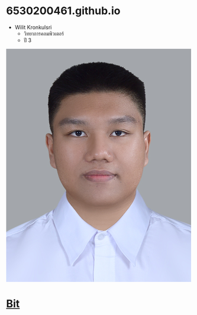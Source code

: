 # 6530200461.github.io

- Wilit Kronkulsri
  - วิทยาการคอมพิวเตอร์
  - ปี 3

![Some_Cat](img/ME2.jpg)


# [Bit](bit.md)
